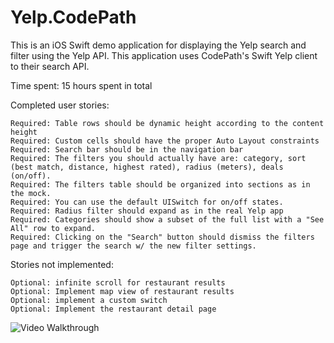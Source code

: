Yelp.CodePath
=============
This is an iOS Swift demo application for displaying the Yelp search and filter using the Yelp API. This application uses CodePath's Swift Yelp client to their search API.

Time spent: 15 hours spent in total

Completed user stories:

    Required: Table rows should be dynamic height according to the content height
    Required: Custom cells should have the proper Auto Layout constraints
    Required: Search bar should be in the navigation bar  
    Required: The filters you should actually have are: category, sort (best match, distance, highest rated), radius (meters), deals (on/off).
    Required: The filters table should be organized into sections as in the mock.
    Required: You can use the default UISwitch for on/off states.
    Required: Radius filter should expand as in the real Yelp app
    Required: Categories should show a subset of the full list with a "See All" row to expand.
    Required: Clicking on the "Search" button should dismiss the filters page and trigger the search w/ the new filter settings.

Stories not implemented:

    Optional: infinite scroll for restaurant results
    Optional: Implement map view of restaurant results
    Optional: implement a custom switch
    Optional: Implement the restaurant detail page


![Video Walkthrough](YelpClient.gif)
